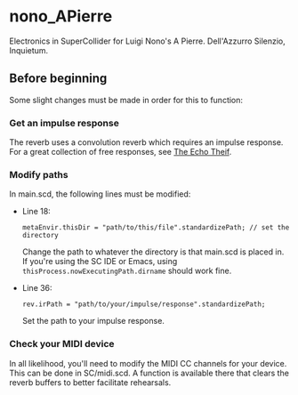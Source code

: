 # nono_APierre
Electronics in SuperCollider for Luigi Nono's A Pierre. Dell'Azzurro Silenzio, Inquietum.

## Before beginning
Some slight changes must be made in order for this to function:

### Get an impulse response
The reverb uses a convolution reverb which requires an impulse response. For a great collection of free responses, see [The Echo Theif](http://www.echothief.com/).

### Modify paths
In main.scd, the following lines must be modified:

- Line 18:

  `metaEnvir.thisDir = "path/to/this/file".standardizePath; // set the directory`

  Change the path to whatever the directory is that main.scd is placed in. If you're using the SC IDE or Emacs, using `thisProcess.nowExecutingPath.dirname` should work fine.

- Line 36:

  `rev.irPath = "path/to/your/impulse/response".standardizePath;`

  Set the path to your impulse response.

### Check your MIDI device
In all likelihood, you'll need to modify the MIDI CC channels for your device. This can be done in SC/midi.scd. A function is available there that clears the reverb buffers to better facilitate rehearsals.
